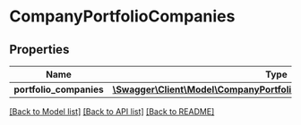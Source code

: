 # CompanyPortfolioCompanies

## Properties
Name | Type | Description | Notes
------------ | ------------- | ------------- | -------------
**portfolio_companies** | [**\Swagger\Client\Model\CompanyPortfolioCompaniesPortfolioCompanies[]**](CompanyPortfolioCompaniesPortfolioCompanies.md) |  | 

[[Back to Model list]](../README.md#documentation-for-models) [[Back to API list]](../README.md#documentation-for-api-endpoints) [[Back to README]](../README.md)


